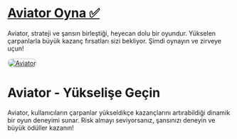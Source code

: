 # <a href="https://t2m.io/2284401">Aviator Oyna ✅</a>
Aviator, strateji ve şansın birleştiği, heyecan dolu bir oyundur. Yükselen çarpanlarla büyük kazanç fırsatları sizi bekliyor. Şimdi oynayın ve zirveye uçun!

<a href="https://t2m.io/2284401" title="Aviator">
    <img src="https://i.ibb.co/gtF7ptH/photo-2025-01-13-14-27-16.jpg" alt="Aviator" style="max-width: 100%; border: 2px solid #ddd; border-radius: 10px;">
</a>

# Aviator - Yükselişe Geçin
Aviator, kullanıcıların çarpanlar yükseldikçe kazançlarını artırabildiği dinamik bir oyun deneyimi sunar. Risk almayı seviyorsanız, şansınızı deneyin ve büyük ödüller kazanın!
